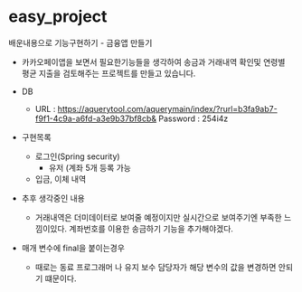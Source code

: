 # easy_project
배운내용으로 기능구현하기 - 금융앱 만들기

- 카카오페이앱을 보면서 필요한기능들을 생각하여
송금과 거래내역 확인및 연령별 평균 지출을 검토해주는 프로젝트를 만들고 있습니다.


- DB 
    - URL : https://aquerytool.com/aquerymain/index/?rurl=b3fa9ab7-f9f1-4c9a-a6fd-a3e9b37bf8cb&
      Password : 254i4z


- 구현목록
    - 로그인(Spring security) 
      - 유저 (계좌 5개 등록 가능
    - 입금, 이체 내역
    
    
    
- 추후 생각중인 내용
    - 거래내역은 더미데이터로 보여줄 예정이지만 실시간으로 보여주기엔 부족한 느낌이있다. 계좌번호를 이용한 송금하기 기능을 추가해야겠다.


- 매개 변수에 final을 붙이는경우
    - 때로는 동료 프로그래머 나 유지 보수 담당자가 해당 변수의 값을 변경하면 안되기 떄문이다.